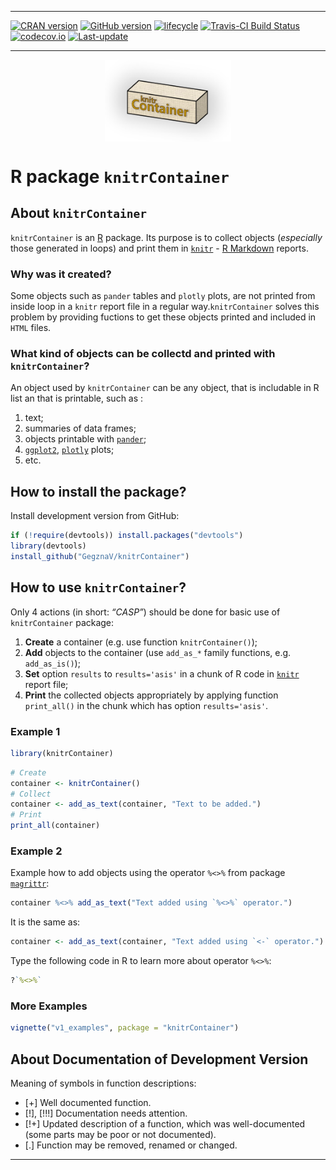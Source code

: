 
<!-- README.md is generated from README.Rmd. Please edit that file -->

-----

[![CRAN
version](http://www.r-pkg.org/badges/version/knitrContainer)](https://cran.r-project.org/package=knitrContainer)
[![GitHub
version](https://img.shields.io/badge/GitHub-v0.0.28-brightgreen.svg)](https://github.com/GegznaV/knitrContainer)
[![lifecycle](https://img.shields.io/badge/lifecycle-experimental-orange.svg)](https://www.tidyverse.org/lifecycle/#experimental)
[![Travis-CI Build
Status](https://travis-ci.org/GegznaV/knitrContainer.png?branch=master)](https://travis-ci.org/GegznaV/knitrContainer)
[![codecov.io](https://codecov.io/github/GegznaV/knitrContainer/coverage.svg?branch=master)](https://codecov.io/github/GegznaV/knitrContainer?branch=master)
[![Last-update](https://img.shields.io/badge/last%20update-2018--07--26-yellowgreen.svg)](/commits/master)

-----

<img src="https://raw.githubusercontent.com/GegznaV/knitrContainer/master/docs/logo.png" width="40%" height="40%" style="display: block; margin: auto;" />

<!-- **knitrContainer** - collect and print multiple objects in a `Knitr` R Markdown report -->

# R package `knitrContainer`

## About `knitrContainer`

`knitrContainer` is an [R](https://cran.r-project.org/) package. Its
purpose is to collect objects (*especially* those generated in loops)
and print them in [`knitr`](http://yihui.name/knitr/) - [R
Markdown](http://rmarkdown.rstudio.com/) reports.

### Why was it created?

Some objects such as `pander` tables and `plotly` plots, are not printed
from inside loop in a `knitr` report file in a regular
way.`knitrContainer` solves this problem by providing fuctions to get
these objects printed and included in `HTML`
files.

### What kind of objects can be collectd and printed with `knitrContainer`?

An object used by `knitrContainer` can be any object, that is includable
in R list an that is printable, such as :

1.  text;
2.  summaries of data frames;
3.  objects printable with
    [`pander`](http://rapporter.github.io/pander/);
4.  [`ggplot2`](http://ggplot2.org/), [`plotly`](https://plot.ly/r/)
    plots;
5.  etc.

## How to install the package?

Install development version from GitHub:

``` r
if (!require(devtools)) install.packages("devtools")
library(devtools)
install_github("GegznaV/knitrContainer")
```

## How to use `knitrContainer`?

Only 4 actions (in short: *“CASP”*) should be done for basic use of
`knitrContainer` package:

1.  **Create** a container (e.g. use function `knitrContainer()`);
2.  **Add** objects to the container (use `add_as_*` family functions,
    e.g. `add_as_is()`);
3.  **Set** option `results` to `results='asis'` in a chunk of R code in
    [`knitr`](http://yihui.name/knitr/) report file;
4.  **Print** the collected objects appropriately by applying function
    `print_all()` in the chunk which has option `results='asis'`.

### Example 1

``` r
library(knitrContainer)
```

``` r
# Create
container <- knitrContainer()
# Collect
container <- add_as_text(container, "Text to be added.")
# Print
print_all(container)
```

### Example 2

Example how to add objects using the operator `%<>%` from package
[`magrittr`](https://github.com/smbache/magrittr#compound-assignment-pipe-operations):

``` r
container %<>% add_as_text("Text added using `%<>%` operator.")
```

It is the same as:

``` r
container <- add_as_text(container, "Text added using `<-` operator.")
```

Type the following code in R to learn more about operator `%<>%`:

``` r
?`%<>%`
```

### More Examples

``` r
vignette("v1_examples", package = "knitrContainer")
```

## About Documentation of Development Version

Meaning of symbols in function descriptions:

  - \[+\] Well documented function.
  - \[\!\], \[\!\!\!\] Documentation needs attention.
  - \[\!+\] Updated description of a function, which was well-documented
    (some parts may be poor or not documented).
  - \[.\] Function may be removed, renamed or changed.

-----
